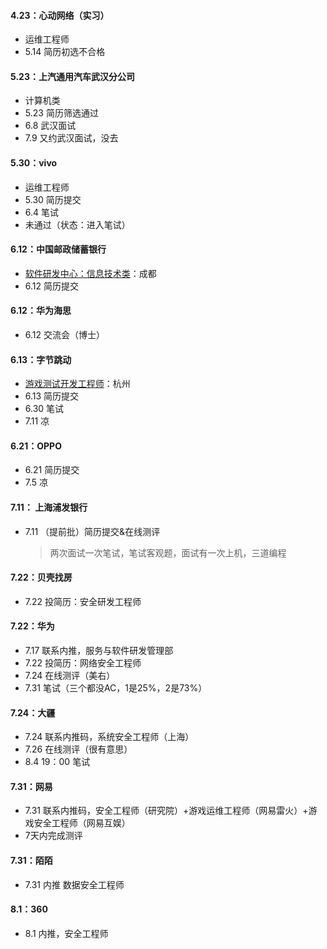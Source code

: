 #### 4.23：心动网络（实习）

- 运维工程师
- 5.14 简历初选不合格

#### 5.23：上汽通用汽车武汉分公司 

- 计算机类
- 5.23 简历筛选通过
- 6.8 武汉面试
- 7.9 又约武汉面试，没去

#### 5.30：vivo

- 运维工程师
- 5.30 简历提交
- 6.4 笔试
- 未通过（状态：进入笔试）

#### 6.12：中国邮政储蓄银行

- [软件研发中心：信息技术类](https://xiaoyuan.zhaopin.com/job/CC000106039J90000239000)：成都
- 6.12 简历提交

#### 6.12：华为海思

- 6.12 交流会（博士）

#### 6.13：字节跳动

- [游戏测试开发工程师](https://job.bytedance.com/user/profile/)：杭州
- 6.13 简历提交
- 6.30 笔试
- 7.11 凉

#### 6.21：OPPO

- 6.21 简历提交
- 7.5 凉

#### 7.11： 上海浦发银行

- 7.11 （提前批）简历提交&在线测评

  > 两次面试一次笔试，笔试客观题，面试有一次上机，三道编程

#### 7.22：贝壳找房

- 7.22 投简历：安全研发工程师

#### 7.22：华为

- 7.17 联系内推，服务与软件研发管理部
- 7.22 投简历：网络安全工程师
- 7.24 在线测评（美右）
- 7.31 笔试（三个都没AC，1是25%，2是73%）

#### 7.24：大疆

- 7.24 联系内推码，系统安全工程师（上海）
- 7.26 在线测评（很有意思）
- 8.4 19：00 笔试

#### 7.31：网易

- 7.31 联系内推码，安全工程师（研究院）+游戏运维工程师（网易雷火）+游戏安全工程师（网易互娱）
- 7天内完成测评

#### 7.31：陌陌

- 7.31 内推 数据安全工程师

#### 8.1：360

- 8.1 内推，安全工程师